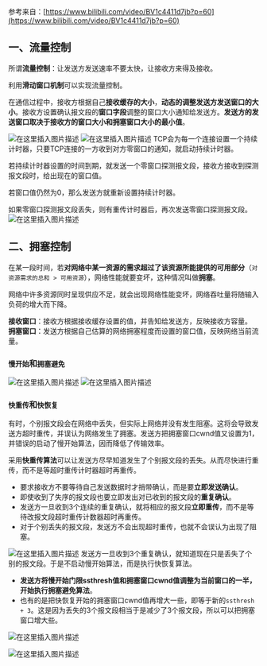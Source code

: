 ﻿参考来自：[https://www.bilibili.com/video/BV1c4411d7jb?p=60](https://www.bilibili.com/video/BV1c4411d7jb?p=60)
## 一、流量控制
所谓**流量控制**：让发送方发送速率不要太快，让接收方来得及接收。

利用**滑动窗口机制**可以实现流量控制。

在通信过程中，接收方根据自己**接收缓存的大小**，**动态的调整发送方发送窗口的大小**。接收方设置确认报文段的**窗口字段**调整的窗口大小通知给发送方。**发送方的发送窗口取决于接收方的窗口大小和拥塞窗口大小的最小值**。

![在这里插入图片描述](https://img-blog.csdnimg.cn/20201127142436463.png#pic_center)
![在这里插入图片描述](https://img-blog.csdnimg.cn/20201127142702606.png#pic_center)
TCP会为每一个连接设置一个持续计时器，只要TCP连接的一方收到对方零窗口的通知，就启动持续计时器。

若持续计时器设置的时间到期，就发送一个零窗口探测报文段，接收方接收到探测报文段时，给出现在的窗口值。

若窗口值仍然为0，那么发送方就重新设置持续计时器。

如果零窗口探测报文段丢失，则有重传计时器后，再次发送零窗口探测报文段。
![在这里插入图片描述](https://img-blog.csdnimg.cn/20201127143311612.png#pic_center)
## 二、拥塞控制
在某一段时间，若**对网络中某一资源的需求超过了该资源所能提供的可用部分**（`对资源需求的总和 > 可用资源`），网络性能就要变坏，这种情况叫做**拥塞**。

网络中许多资源同时呈现供应不足，就会出现网络性能变坏，网络吞吐量将随输入负荷的增大而下降。

**接收窗口**：接收方根据接收缓存设置的值，并告知给发送方，反映接收方容量。
**拥塞窗口**：发送方根据自己估算的网络拥塞程度而设置的窗口值，反映网络当前流量。

### `慢开始`和`拥塞避免`
![在这里插入图片描述](https://img-blog.csdnimg.cn/20201127155945500.png#pic_center)
![在这里插入图片描述](https://img-blog.csdnimg.cn/20201129112629677.png?x-oss-process=image/watermark,type_ZmFuZ3poZW5naGVpdGk,shadow_10,text_aHR0cHM6Ly9ibG9nLmNzZG4ubmV0L3dlaXhpbl80MzIwNzAyNQ==,size_16,color_FFFFFF,t_70)

### `快重传`和`快恢复`
有时，个别报文段会在网络中丢失，但实际上网络并没有发生阻塞。这将会导致发送方超时重传，并误认为网络发生了拥塞。发送方把拥塞窗口cwnd值又设置为1，并错误的启动了慢开始算法，因而降低了传输效率。

采用**快重传算法**可以让发送方尽早知道发生了个别报文段的丢失。从而尽快进行重传，而不是等超时重传计时器超时再重传。
- 要求接收方不要等待自己发送数据时才捎带确认，而是要**立即发送确认**。
- 即使收到了失序的报文段也要立即发出对已收到的报文段的**重复确认**。
- 发送方一旦收到3个连续的重复确认，就将相应的报文段**立即重传**，而不是等待改报文段超时重传计数器超时再重传。
- 对于个别丢失的报文段，发送方不会出现超时重传，也就不会误认为出现了阻塞。

![在这里插入图片描述](https://img-blog.csdnimg.cn/20201129113549645.png?x-oss-process=image/watermark,type_ZmFuZ3poZW5naGVpdGk,shadow_10,text_aHR0cHM6Ly9ibG9nLmNzZG4ubmV0L3dlaXhpbl80MzIwNzAyNQ==,size_16,color_FFFFFF,t_70)
发送方一旦收到3个重复确认，就知道现在只是丢失了个别的报文段。于是不启动慢开始算法，而是执行快恢复算法。
- **发送方将慢开始门限ssthresh值和拥塞窗口cwnd值调整为当前窗口的一半，开始执行拥塞避免算法**。
- 也有的是把快恢复开始的拥塞窗口cwnd值再增大一些，即等于新的`ssthresh + 3`。这是因为丢失的3个报文段相当于是减少了3个报文段，所以可以把拥塞窗口增大些。

![在这里插入图片描述](https://img-blog.csdnimg.cn/2020112911435886.png?x-oss-process=image/watermark,type_ZmFuZ3poZW5naGVpdGk,shadow_10,text_aHR0cHM6Ly9ibG9nLmNzZG4ubmV0L3dlaXhpbl80MzIwNzAyNQ==,size_16,color_FFFFFF,t_70)

![在这里插入图片描述](https://img-blog.csdnimg.cn/20201127160829831.png#pic_center)

